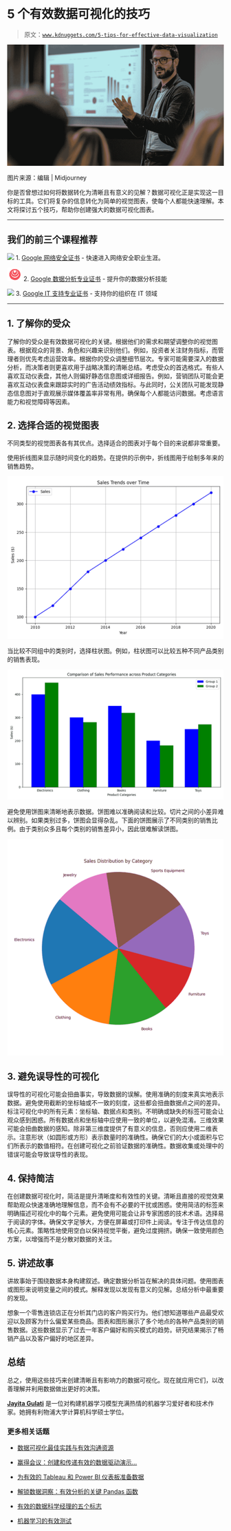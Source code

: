 # 5 个有效数据可视化的技巧

> 原文：[`www.kdnuggets.com/5-tips-for-effective-data-visualization`](https://www.kdnuggets.com/5-tips-for-effective-data-visualization)

![5 个有效数据可视化的技巧](img/1b8bab2354047c08335ce04325127478.png)

图片来源：编辑 | Midjourney

你是否曾想过如何将数据转化为清晰且有意义的见解？数据可视化正是实现这一目标的工具。它们将复杂的信息转化为简单的视觉图表，使每个人都能快速理解。本文将探讨五个技巧，帮助你创建强大的数据可视化图表。

* * *

## 我们的前三个课程推荐

![](img/0244c01ba9267c002ef39d4907e0b8fb.png) 1\. [Google 网络安全证书](https://www.kdnuggets.com/google-cybersecurity) - 快速进入网络安全职业生涯。

![](img/e225c49c3c91745821c8c0368bf04711.png) 2\. [Google 数据分析专业证书](https://www.kdnuggets.com/google-data-analytics) - 提升你的数据分析技能

![](img/0244c01ba9267c002ef39d4907e0b8fb.png) 3\. [Google IT 支持专业证书](https://www.kdnuggets.com/google-itsupport) - 支持你的组织在 IT 领域

* * *

## 1\. 了解你的受众

了解你的受众是有效数据可视化的关键。根据他们的需求和期望调整你的视觉图表。根据观众的背景、角色和兴趣来识别他们。例如，投资者关注财务指标，而管理者则优先考虑运营效率。根据你的受众调整细节层次。专家可能需要深入的数据分析，而决策者则更喜欢用于战略决策的清晰总结。考虑受众的首选格式。有些人喜欢互动仪表盘，其他人则偏好静态信息图或详细报告。例如，营销团队可能会更喜欢互动仪表盘来跟踪实时的广告活动绩效指标。与此同时，公关团队可能发现静态信息图对于直观展示媒体覆盖率非常有用。确保每个人都能访问数据。考虑语言能力和视觉障碍等因素。

## 2\. 选择合适的视觉图表

不同类型的视觉图表各有其优点。选择适合的图表对于每个目的来说都非常重要。

使用折线图来显示随时间变化的趋势。在提供的示例中，折线图用于绘制多年来的销售趋势。

![折线图](img/6b642de97dda27d115c3846b55400606.png)

当比较不同组中的类别时，选择柱状图。例如，柱状图可以比较五种不同产品类别的销售表现。

![柱状图](img/a01c103e7d09d21ab57f3435ca17a5a9.png)

避免使用饼图来清晰地表示数据。饼图难以准确阅读和比较。切片之间的小差异难以辨别。如果类别过多，饼图会显得杂乱。下面的饼图展示了不同类别的销售比例。由于类别众多且每个类别的销售差异小，因此很难解读饼图。

![饼图](img/0cd98b205af1b4c22286c664e85c962f.png)

## 3\. 避免误导性的可视化

误导性的可视化可能会扭曲事实，导致数据的误解。使用准确的刻度来真实地表示数据。避免使用截断的坐标轴或不一致的刻度，这些都会扭曲数据点之间的差异。标注可视化中的所有元素：坐标轴、数据点和类别。不明确或缺失的标签可能会让观众感到困惑。所有数据点和坐标轴中应使用一致的单位，以避免混淆。三维效果可能会扭曲数据的感知。除非第三维度提供了有意义的信息，否则应使用二维表示。注意形状（如圆形或方形）表示数量时的准确性。确保它们的大小或面积与它们所表示的数值相符。在创建可视化之前验证数据的准确性。数据收集或处理中的错误可能会导致误导性的表现。

## 4\. 保持简洁

在创建数据可视化时，简洁是提升清晰度和有效性的关键。清晰且直接的视觉效果帮助观众快速准确地理解信息，而不会有不必要的干扰或困惑。使用简洁的标签来明确描述可视化中的每个元素。避免使用可能会让非专家困惑的技术术语。选择易于阅读的字体。确保文字足够大，方便在屏幕或打印件上阅读。专注于传达信息的核心元素。策略性地使用空白以保持视觉平衡，避免过度拥挤。确保一致使用颜色方案，以增强而不是分散对数据的关注。

## 5\. 讲述故事

讲故事始于围绕数据本身构建叙述。确定数据分析旨在解决的具体问题。使用图表或图形来说明变量之间的模式。解释发现以发现有意义的见解。总结分析中最重要的发现。

想象一个零售连锁店正在分析其门店的客户购买行为。他们想知道哪些产品最受欢迎以及顾客为什么偏爱某些商品。图表和图形展示了多个地点的各种产品类别的销售数据。这些数据显示了过去一年客户偏好和购买模式的趋势。研究结果揭示了畅销产品以及客户偏好的地区差异。

## 总结

总之，使用这些技巧来创建清晰且有影响力的数据可视化。现在就应用它们，以改善理解并利用数据做出更好的决策。

**[Jayita Gulati](https://www.linkedin.com/in/jayitagulati1998/)** 是一位对构建机器学习模型充满热情的机器学习爱好者和技术作家。她拥有利物浦大学计算机科学硕士学位。

### 更多相关话题

+   [数据可视化最佳实践与有效沟通资源](https://www.kdnuggets.com/2023/04/data-visualization-best-practices-resources-effective-communication.html)

+   [赢得会议：创建和传递有效的数据驱动演示…](https://www.kdnuggets.com/2022/04/franks-winning-room-creating-delivering-effective-data-driven-presentation.html)

+   [为有效的 Tableau 和 Power BI 仪表板准备数据](https://www.kdnuggets.com/2022/06/prepare-data-effective-tableau-power-bi-dashboards.html)

+   [解锁数据洞察：有效分析的关键 Pandas 函数](https://www.kdnuggets.com/unlocking-data-insights-key-pandas-functions-for-effective-analysis)

+   [有效的数据科学经理的五个标志](https://www.kdnuggets.com/2022/06/five-signs-effective-data-science-manager.html)

+   [机器学习的有效测试](https://www.kdnuggets.com/2022/01/effective-testing-machine-learning.html)
